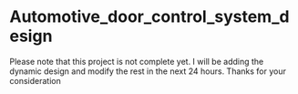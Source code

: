# Automotive_door_control_system_design

Please note that this project is not complete yet. I will be adding the dynamic design and modify the rest in the next 24 hours.
Thanks for your consideration
